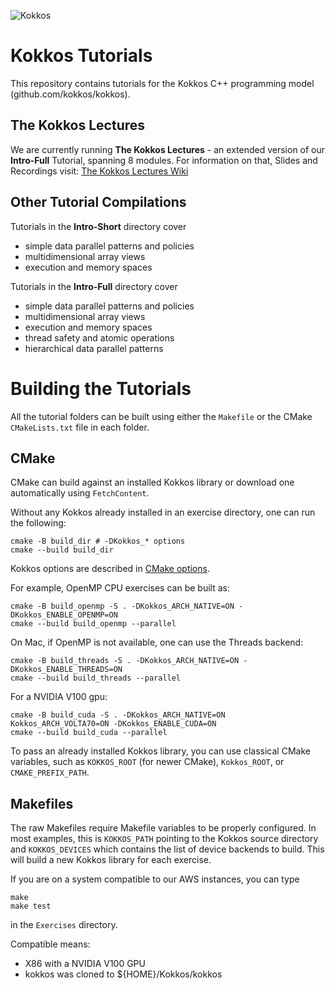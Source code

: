 ![Kokkos](https://avatars2.githubusercontent.com/u/10199860?s=200&v=4)

# Kokkos Tutorials

This repository contains tutorials for the Kokkos C++ programming
model (github.com/kokkos/kokkos). 

## The Kokkos Lectures

We are currently running **The Kokkos Lectures** - an extended version
of our **Intro-Full** Tutorial, spanning 8 modules. For information on that, 
Slides and Recordings visit: [The Kokkos Lectures Wiki](https://github.com/kokkos/kokkos-tutorials/wiki/Kokkos-Lecture-Series)

## Other Tutorial Compilations

Tutorials in the **Intro-Short** directory cover
 * simple data parallel patterns and policies
 * multidimensional array views
 * execution and memory spaces

Tutorials in the **Intro-Full** directory cover
 * simple data parallel patterns and policies
 * multidimensional array views
 * execution and memory spaces
 * thread safety and atomic operations
 * hierarchical data parallel patterns

# Building the Tutorials

All the tutorial folders can be built using either the `Makefile` or the CMake `CMakeLists.txt` file in each folder.

## CMake

CMake can build against an installed Kokkos library or download one automatically using `FetchContent`.

Without any Kokkos already installed in an exercise directory, one can run the following:

```shell
cmake -B build_dir # -DKokkos_* options
cmake --build build_dir
```

Kokkos options are described in [CMake options](https://kokkos.org/kokkos-core-wiki/keywords.html).

For example, OpenMP CPU exercises can be built as:
```shell
cmake -B build_openmp -S . -DKokkos_ARCH_NATIVE=ON -DKokkos_ENABLE_OPENMP=ON
cmake --build build_openmp --parallel
```

On Mac, if OpenMP is not available, one can use the Threads backend:
```shell
cmake -B build_threads -S . -DKokkos_ARCH_NATIVE=ON -DKokkos_ENABLE_THREADS=ON
cmake --build build_threads --parallel
```

For a NVIDIA V100 gpu:

```shell
cmake -B build_cuda -S . -DKokkos_ARCH_NATIVE=ON Kokkos_ARCH_VOLTA70=ON -DKokkos_ENABLE_CUDA=ON
cmake --build build_cuda --parallel
```

To pass an already installed Kokkos library, you can use classical CMake variables, such as `KOKKOS_ROOT` (for newer CMake), `Kokkos_ROOT`, or `CMAKE_PREFIX_PATH`.

## Makefiles

The raw Makefiles require Makefile variables to be properly configured. 
In most examples, this is `KOKKOS_PATH` pointing to the Kokkos source directory
and `KOKKOS_DEVICES` which contains the list of device backends to build.
This will build a new Kokkos library for each exercise.

If you are on a system compatible to our AWS instances, you can type 
```shell
make
make test
```
in the `Exercises` directory.

Compatible means:
 * X86 with a NVIDIA V100 GPU
 * kokkos was cloned to ${HOME}/Kokkos/kokkos
